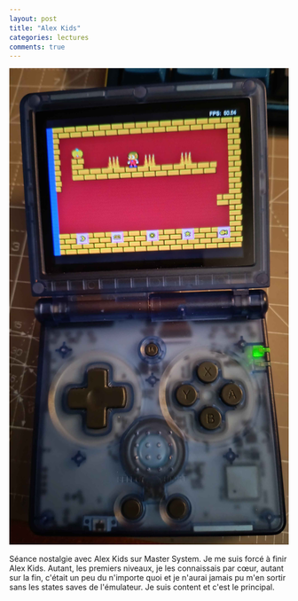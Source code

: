 ```yaml
---
layout: post
title: "Alex Kids"
categories: lectures
comments: true
---
```


![Alex Kids](https://github.com/homeostasie/bouquins/raw/master/_pics/jv/ms/alex-kids.jpg)

Séance nostalgie avec Alex Kids sur Master System. Je me suis forcé à finir Alex Kids. Autant, les premiers niveaux, je les connaissais par cœur, autant sur la fin, c'était un peu du n'importe quoi et je n'aurai jamais pu m'en sortir sans les states saves de l'émulateur. Je suis content et c'est le principal. 
